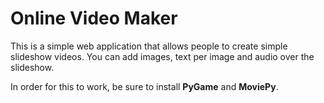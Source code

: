 # Online Video Maker

This is a simple web application that allows people to create simple slideshow videos. You can add images, text per image and audio over the slideshow.

In order for this to work, be sure to install <b>PyGame</b> and <b>MoviePy</b>.